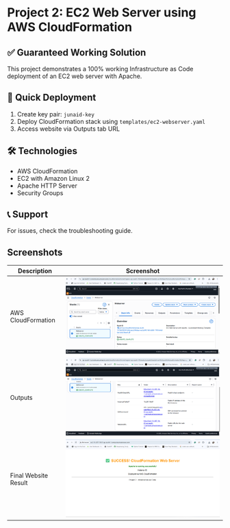 # Project 2: EC2 Web Server using AWS CloudFormation

## ✅ Guaranteed Working Solution
This project demonstrates a 100% working Infrastructure as Code deployment of an EC2 web server with Apache.

## 🚀 Quick Deployment
1. Create key pair: `junaid-key`
2. Deploy CloudFormation stack using `templates/ec2-webserver.yaml`
3. Access website via Outputs tab URL

## 🛠️ Technologies
- AWS CloudFormation
- EC2 with Amazon Linux 2
- Apache HTTP Server
- Security Groups

## 📞 Support
For issues, check the troubleshooting guide.

## Screenshots
| Description | Screenshot |
|--------------|-------------|
| AWS CloudFormation | ![cloudformation](cloudformation-stack-complete.png) |
| Outputs | ![outputs-tab](outputs-tab.png) |
| Final Website Result | ![Website Result](working-website.png) |

